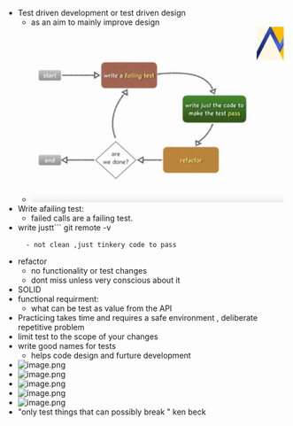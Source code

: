 - Test driven development or test driven design
	- as an aim to mainly improve design
	- ![image.png](../assets/image_1713732425716_0.png)
- Write afailing test:
	- failed calls are a failing test.
- write justt```
  git remote -v
  ``` the code to pass test
	- not clean ,just tinkery code to pass
- refactor
	- no functionality or test changes
	- dont miss unless very conscious about it
- SOLID
- functional requirment:
	- what can be test as value from the API
- Practicing takes time and requires a safe environment , deliberate repetitive problem
- limit test to the scope of your changes
- write good names for tests
	- helps code design and furture development
- ![image.png](../assets/image_1713780763191_0.png)
- ![image.png](../assets/image_1713780920345_0.png)
- ![image.png](../assets/image_1713781380625_0.png)
- ![image.png](../assets/image_1713781782064_0.png)
- ![image.png](../assets/image_1713782785145_0.png)
- "only test things that can possibly break " ken beck